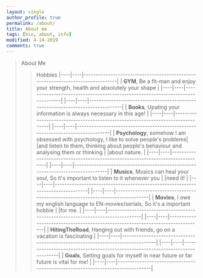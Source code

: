 ```yaml
---
layout: single
author_profile: true
permalink: /about/
title: About me
tags: [bio, about, info]
modified: 4-14-2019
comments: true
---
```


> About Me
>> Hobbies
|----|----|-------------------------------------------------------------------------------|
| **GYM**, Be a fit-man and enjoy your strength, health and absolutely your shape         |
|----|----|-------------------------------------------------------------------------------|
|----|----|-------------------------------------------------------------------------------|
| **Books**, Upating your information is always necessary in this age!                    |
|----|----|-------------------------------------------------------------------------------|
|----|----|-------------------------------------------------------------------------------|
| **Psychology**, somehow I am obsessed with psychology, I like to solve people's problems|
|and listen to them, thinking about people's behaviour and analysing them or thinking     |
|about nature.                                                                            |
|----|----|-------------------------------------------------------------------------------|
|----|----|-------------------------------------------------------------------------------|
| **Musics**, Musics can heal your soul, So it's important to listen to it whenever you   |
|need it!                                                                                 |
|----|----|-------------------------------------------------------------------------------|
|----|----|-------------------------------------------------------------------------------|
| **Movies**, I owe my english language to EN-movies/serials, So it's a important hobbie  |
|for me.                                                                                  |
|----|----|-------------------------------------------------------------------------------|
|----|----|-------------------------------------------------------------------------------|
| **HitingTheRoad**, Hanging out with friends, go on a vacation is fascinating            |
|----|----|-------------------------------------------------------------------------------|
|----|----|-------------------------------------------------------------------------------|
| **Goals**, Setting goals for myself in near future or far future is vital for me!       |
|----|----|-------------------------------------------------------------------------------|
